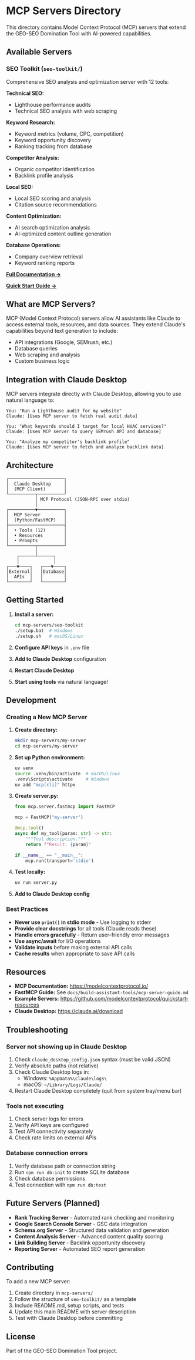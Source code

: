 # MCP Servers Directory

This directory contains Model Context Protocol (MCP) servers that extend the GEO-SEO Domination Tool with AI-powered capabilities.

## Available Servers

### SEO Toolkit (`seo-toolkit/`)

Comprehensive SEO analysis and optimization server with 12 tools:

**Technical SEO:**
- Lighthouse performance audits
- Technical SEO analysis with web scraping

**Keyword Research:**
- Keyword metrics (volume, CPC, competition)
- Keyword opportunity discovery
- Ranking tracking from database

**Competitor Analysis:**
- Organic competitor identification
- Backlink profile analysis

**Local SEO:**
- Local SEO scoring and analysis
- Citation source recommendations

**Content Optimization:**
- AI search optimization analysis
- AI-optimized content outline generation

**Database Operations:**
- Company overview retrieval
- Keyword ranking reports

**[Full Documentation →](seo-toolkit/README.md)**

**[Quick Start Guide →](seo-toolkit/QUICK_START.md)**

## What are MCP Servers?

MCP (Model Context Protocol) servers allow AI assistants like Claude to access external tools, resources, and data sources. They extend Claude's capabilities beyond text generation to include:

- API integrations (Google, SEMrush, etc.)
- Database queries
- Web scraping and analysis
- Custom business logic

## Integration with Claude Desktop

MCP servers integrate directly with Claude Desktop, allowing you to use natural language to:

```
You: "Run a Lighthouse audit for my website"
Claude: [Uses MCP server to fetch real audit data]

You: "What keywords should I target for local HVAC services?"
Claude: [Uses MCP server to query SEMrush API and database]

You: "Analyze my competitor's backlink profile"
Claude: [Uses MCP server to fetch and analyze backlink data]
```

## Architecture

```
┌─────────────────────┐
│  Claude Desktop     │
│  (MCP Client)       │
└──────────┬──────────┘
           │ MCP Protocol (JSON-RPC over stdio)
           │
┌──────────▼──────────┐
│  MCP Server         │
│  (Python/FastMCP)   │
├─────────────────────┤
│  • Tools (12)       │
│  • Resources        │
│  • Prompts          │
└──────────┬──────────┘
           │
    ┌──────┴──────┐
    │             │
┌───▼────┐   ┌───▼────┐
│External│   │Database│
│  APIs  │   │        │
└────────┘   └────────┘
```

## Getting Started

1. **Install a server:**
   ```bash
   cd mcp-servers/seo-toolkit
   ./setup.bat  # Windows
   ./setup.sh   # macOS/Linux
   ```

2. **Configure API keys** in `.env` file

3. **Add to Claude Desktop** configuration

4. **Restart Claude Desktop**

5. **Start using tools** via natural language!

## Development

### Creating a New MCP Server

1. **Create directory:**
   ```bash
   mkdir mcp-servers/my-server
   cd mcp-servers/my-server
   ```

2. **Set up Python environment:**
   ```bash
   uv venv
   source .venv/bin/activate  # macOS/Linux
   .venv\Scripts\activate     # Windows
   uv add "mcp[cli]" httpx
   ```

3. **Create server.py:**
   ```python
   from mcp.server.fastmcp import FastMCP

   mcp = FastMCP("my-server")

   @mcp.tool()
   async def my_tool(param: str) -> str:
       """Tool description."""
       return f"Result: {param}"

   if __name__ == "__main__":
       mcp.run(transport='stdio')
   ```

4. **Test locally:**
   ```bash
   uv run server.py
   ```

5. **Add to Claude Desktop config**

### Best Practices

- **Never use `print()` in stdio mode** - Use logging to stderr
- **Provide clear docstrings** for all tools (Claude reads these)
- **Handle errors gracefully** - Return user-friendly error messages
- **Use async/await** for I/O operations
- **Validate inputs** before making external API calls
- **Cache results** when appropriate to save API calls

## Resources

- **MCP Documentation:** https://modelcontextprotocol.io/
- **FastMCP Guide:** See `docs/build-assistant-tools/mcp-server-guide.md`
- **Example Servers:** https://github.com/modelcontextprotocol/quickstart-resources
- **Claude Desktop:** https://claude.ai/download

## Troubleshooting

### Server not showing up in Claude Desktop

1. Check `claude_desktop_config.json` syntax (must be valid JSON)
2. Verify absolute paths (not relative)
3. Check Claude Desktop logs in:
   - Windows: `%AppData%\Claude\logs\`
   - macOS: `~/Library/Logs/Claude/`
4. Restart Claude Desktop completely (quit from system tray/menu bar)

### Tools not executing

1. Check server logs for errors
2. Verify API keys are configured
3. Test API connectivity separately
4. Check rate limits on external APIs

### Database connection errors

1. Verify database path or connection string
2. Run `npm run db:init` to create SQLite database
3. Check database permissions
4. Test connection with `npm run db:test`

## Future Servers (Planned)

- **Rank Tracking Server** - Automated rank checking and monitoring
- **Google Search Console Server** - GSC data integration
- **Schema.org Server** - Structured data validation and generation
- **Content Analysis Server** - Advanced content quality scoring
- **Link Building Server** - Backlink opportunity discovery
- **Reporting Server** - Automated SEO report generation

## Contributing

To add a new MCP server:

1. Create directory in `mcp-servers/`
2. Follow the structure of `seo-toolkit/` as a template
3. Include README.md, setup scripts, and tests
4. Update this main README with server description
5. Test with Claude Desktop before committing

## License

Part of the GEO-SEO Domination Tool project.

